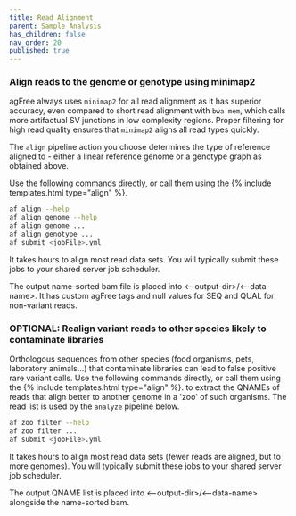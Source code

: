 ```yaml
---
title: Read Alignment
parent: Sample Analysis
has_children: false
nav_order: 20
published: true
---
```


### Align reads to the genome or genotype using minimap2

agFree always uses `minimap2` for all read alignment as it has superior accuracy,
even compared to short read alignment with `bwa mem`, which calls more
artifactual SV junctions in low complexity regions. Proper filtering for 
high read quality ensures that `minimap2` aligns all read types quickly.

The `align` pipeline action you choose determines the type of reference
aligned to - either a linear reference genome or a genotype graph
as obtained above.

Use the following commands directly, or call them using the {% include templates.html type="align" %}.

```sh
af align --help
af align genome --help
af align genome ...
af align genotype ...
af submit <jobFile>.yml
```

It takes hours to align most read data sets.
You will typically submit these jobs to your shared server job scheduler.

The output name-sorted bam file is placed into <--output-dir>/<--data-name>.
It has custom agFree tags and null values for SEQ and QUAL for non-variant reads.

### OPTIONAL: Realign variant reads to other species likely to contaminate libraries

Orthologous sequences from other species (food organisms, pets, laboratory animals...) 
that contaminate libraries can lead to false positive rare variant calls.
Use the following commands directly, or call them using the {% include templates.html type="align" %}.
to extract the QNAMEs of reads that align better to another genome in a 'zoo' of such organisms.
The read list is used by the `analyze` pipeline below.

```sh
af zoo filter --help
af zoo filter ...
af submit <jobFile>.yml
```

It takes hours to align most read data sets (fewer reads are aligned, but to more genomes).
You will typically submit these jobs to your shared server job scheduler.

The output QNAME list is placed into <--output-dir>/<--data-name> alongside the name-sorted bam.
